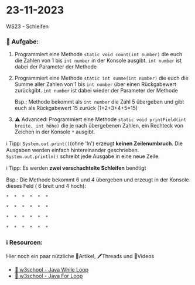 # 23-11-2023
WS23 - Schleifen

### 📝 Aufgabe:


1. Programmiert eine Methode ```static void count(int number)``` die euch die Zahlen von 1 bis ```int number``` in der Konsole ausgibt.  ```int number``` ist dabei der Parameter der Methode

2. Programmiert eine Methode ```static int summe(int number)``` die euch die Summe aller Zahlen von 1  bis ```int number``` über einen Rückgabewert zurückgibt. ```int number``` ist dabei wieder der Parameter der Methode
   
   Bsp.: Methode bekommt als ```int number``` die Zahl 5 übergeben und gibt euch als Rückgabewert 15 zurück (1+2+3+4+5=15)
 
3. ⚠️ Advanced: Programmiert eine Methode ```static void printField(int breite, int höhe)``` die je nach übergebenen Zahlen, ein Rechteck von Zeichen in der Konsole ```*``` ausgibt.

 ℹ️ Tipp: ```System.out.print()```(ohne 'ln') erzeugt **keinen Zeilenumbruch**. Die Ausgaben werden einfach hintereinander geschrieben.
```System.out.println()``` schreibt jede Ausgabe in eine neue Zeile.

 ℹ️ Tipp: Es werden **zwei verschachtelte Schleifen** benötigt

Bsp.: Die Methode bekommt 6 und 4 übergeben und erzeugt in der Konsole dieses Feld ( 6 breit und 4 hoch):

```*  *  *  *  *  * ```

```*  *  *  *  *  * ```

```*  *  *  *  *  * ```

```*  *  *  *  *  * ```





### ℹ️ Resourcen:
Hier noch ein paar nützliche 📃Artikel, 🖊️Threads und 🎥Videos

- [📃  w3school - Java While Loop](https://www.w3schools.com/java/java_while_loop.asp)
- [📃 w3school - Java For Loop](https://www.w3schools.com/java/java_for_loop.asp)
